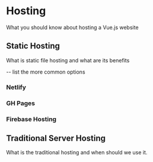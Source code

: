 # Hosting

What you should know about hosting a Vue.js website

## Static Hosting

What is static file hosting and what are its benefits

-- list the more common options

### Netlify

### GH Pages

### Firebase Hosting

## Traditional Server Hosting

What is the traditional hosting and when should we use it.
